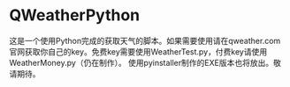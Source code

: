 # QWeatherPython
这是一个使用Python完成的获取天气的脚本。如果需要使用请在qweather.com官网获取你自己的key。免费key需要使用WeatherTest.py，付费key请使用WeatherMoney.py（仍在制作）。
使用pyinstaller制作的EXE版本也将放出。敬请期待。
